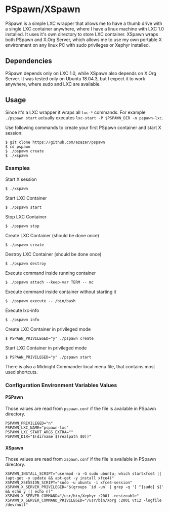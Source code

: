 # PSpawn/XSpawn

PSpawn is a simple LXC wrapper that allows me to have a thumb drive with a single LXC container anywhere, where I have a linux machine with LXC 1.0 installed. It uses it's own directory to store LXC container. XSpawn wraps both PSpawn and X.Org Server, which allows me to use my own portable X environment on any linux PC with sudo privileges or Xephyr installed.

## Dependencies

PSpawn depends only on LXC 1.0, while XSpawn also depends on X.Org Server. It was tested only on Ubuntu 18.04.3, but I expect it to work anywhere, where sudo and LXC are available.

## Usage

Since it's a LXC wrapper it wraps all `lxc-*` commands. For example `./pspawn start` actually executes `lxc-start -P $PSPAWN_DIR -n pspawn-lxc`.

Use following commands to create your first PSpawn container and start X session:

    $ git clone https://github.com/azazar/pspawn
    $ cd pspawn
    $ ./pspawn create
    $ ./xspawn

### Examples

Start X session
    
    $ ./xspawn

Start LXC Container

    $ ./pspawn start

Stop LXC Container

    $ ./pspawn stop

Create LXC Container (should be done once)

    $ ./pspawn create

Destroy LXC Container (should be done once)

    $ ./pspawn destroy

Execute command inside running container

    $ ./pspawn attach --keep-var TERM -- mc

Execute command inside container without starting it

    $ ./pspawn execute -- /bin/bash

Execute lxc-info

    $ ./pspawn info

Create LXC Container in privileged mode

    $ PSPAWN_PRIVILEGED="y" ./pspawn create

Start LXC Container in privileged mode

    $ PSPAWN_PRIVILEGED="y" ./pspawn start

There is also a Midnight Commander local menu file, that contains most used shortcuts.

### Configuration Environment Variables Values

#### PSPawn

Those values are read from `pspawn.conf` if the file is available in PSpawn directory.

    PSPAWN_PRIVILEGED="n"
    PSPAWN_LXC_NAME="pspawn-lxc"
    PSPAWN_LXC_START_ARGS_EXTRA=""
    PSPAWN_DIR="$(dirname $(realpath $0))"

#### XSpawn

Those values are read from `xspawn.conf` if the file is available in PSpawn directory.

    XSPAWN_INSTALL_SCRIPT="usermod -a -G sudo ubuntu; which startxfce4 || (apt-get -y update && apt-get -y install xfce4)"
    XSPAWN_XSESSION_SCRIPT="sudo -u ubuntu -i xfce4-session"
    XSPAWN_X_SERVER_PRIVILEGED="$(groups `id -un` | grep -q '[ ^]sudo[ $]' && echo y || echo n)"
    XSPAWN_X_SERVER_COMMAND="/usr/bin/Xephyr :2001 -resizeable"
    XSPAWN_X_SERVER_COMMAND_PRIVILEGED="/usr/bin/Xorg :2001 vt12 -logfile /dev/null"
